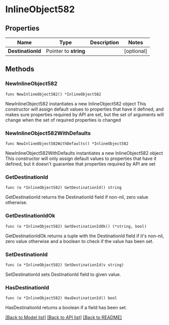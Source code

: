 # InlineObject582

## Properties

Name | Type | Description | Notes
------------ | ------------- | ------------- | -------------
**DestinationId** | Pointer to **string** |  | [optional] 

## Methods

### NewInlineObject582

`func NewInlineObject582() *InlineObject582`

NewInlineObject582 instantiates a new InlineObject582 object
This constructor will assign default values to properties that have it defined,
and makes sure properties required by API are set, but the set of arguments
will change when the set of required properties is changed

### NewInlineObject582WithDefaults

`func NewInlineObject582WithDefaults() *InlineObject582`

NewInlineObject582WithDefaults instantiates a new InlineObject582 object
This constructor will only assign default values to properties that have it defined,
but it doesn't guarantee that properties required by API are set

### GetDestinationId

`func (o *InlineObject582) GetDestinationId() string`

GetDestinationId returns the DestinationId field if non-nil, zero value otherwise.

### GetDestinationIdOk

`func (o *InlineObject582) GetDestinationIdOk() (*string, bool)`

GetDestinationIdOk returns a tuple with the DestinationId field if it's non-nil, zero value otherwise
and a boolean to check if the value has been set.

### SetDestinationId

`func (o *InlineObject582) SetDestinationId(v string)`

SetDestinationId sets DestinationId field to given value.

### HasDestinationId

`func (o *InlineObject582) HasDestinationId() bool`

HasDestinationId returns a boolean if a field has been set.


[[Back to Model list]](../README.md#documentation-for-models) [[Back to API list]](../README.md#documentation-for-api-endpoints) [[Back to README]](../README.md)


